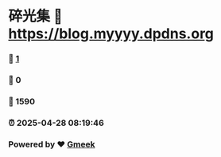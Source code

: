# 碎光集 :link: https://blog.myyyy.dpdns.org 
### :page_facing_up: [1](https://blog.myyyy.dpdns.org/tag.html) 
### :speech_balloon: 0 
### :hibiscus: 1590 
### :alarm_clock: 2025-04-28 08:19:46 
### Powered by :heart: [Gmeek](https://github.com/Meekdai/Gmeek)
